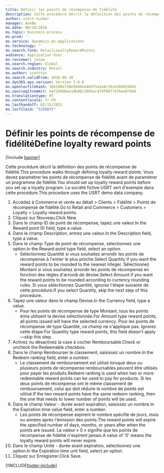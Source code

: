 ```yaml
---
title: Définir les points de récompense de fidélité
description: Cette procédure décrit la définition des points de récompense de fidélité.
author: scott-tucker
manager: AnnBe
ms.date: 08/29/2018
ms.topic: business-process
ms.prod: ''
ms.service: dynamics-ax-applications
ms.technology: ''
ms.search.form: RetailLoyaltyRewardPoints
audience: Application User
ms.reviewer: josaw
ms.search.region: Global
ms.search.industry: Retail
ms.author: scotttuc
ms.search.validFrom: 2016-06-30
ms.dyn365.ops.version: Version 7.0.0
ms.openlocfilehash: 3bb190e720e5040d446d75a2e8c39cb360019d42
ms.sourcegitcommit: eaf330dbee1db96c20d5ac479f007747bea079eb
ms.translationtype: HT
ms.contentlocale: fr-FR
ms.lasthandoff: 02/15/2021
ms.locfileid: "5256875"
---
```

# <a name="define-loyalty-reward-points"></a><span data-ttu-id="2b8fd-103">Définir les points de récompense de fidélité</span><span class="sxs-lookup"><span data-stu-id="2b8fd-103">Define loyalty reward points</span></span>

[!include [banner](../includes/banner.md)]

<span data-ttu-id="2b8fd-104">Cette procédure décrit la définition des points de récompense de fidélité.</span><span class="sxs-lookup"><span data-stu-id="2b8fd-104">This procedure walks through defining loyalty reward points.</span></span> <span data-ttu-id="2b8fd-105">Vous devez paramétrer les points de récompense de fidélité avant de paramétrer un programme de fidélité.</span><span class="sxs-lookup"><span data-stu-id="2b8fd-105">You should set up loyalty reward points before you set up a loyalty program.</span></span> <span data-ttu-id="2b8fd-106">La société fictive USRT sert d'exemple dans cette procédure.</span><span class="sxs-lookup"><span data-stu-id="2b8fd-106">This procedure uses the USRT demo data company.</span></span>

1. <span data-ttu-id="2b8fd-107">Accédez à Commerce et vente au détail > Clients > Fidélité > Points de récompense de fidélité.</span><span class="sxs-lookup"><span data-stu-id="2b8fd-107">Go to Retail and Commerce > Customers > Loyalty > Loyalty reward points.</span></span>
2. <span data-ttu-id="2b8fd-108">Cliquez sur Nouveau.</span><span class="sxs-lookup"><span data-stu-id="2b8fd-108">Click New.</span></span>
3. <span data-ttu-id="2b8fd-109">Dans le champ ID de point de récompense, tapez une valeur.</span><span class="sxs-lookup"><span data-stu-id="2b8fd-109">In the Reward point ID field, type a value.</span></span>
4. <span data-ttu-id="2b8fd-110">Dans le champ Description, entrez une valeur.</span><span class="sxs-lookup"><span data-stu-id="2b8fd-110">In the Description field, type a value.</span></span>
5. <span data-ttu-id="2b8fd-111">Dans le champ Type de point de récompense, sélectionnez une option.</span><span class="sxs-lookup"><span data-stu-id="2b8fd-111">In the Reward point type field, select an option.</span></span>
    * <span data-ttu-id="2b8fd-112">Sélectionnez Quantité si vous souhaitez arrondir les points de récompense à l'entier le plus proche.</span><span class="sxs-lookup"><span data-stu-id="2b8fd-112">Select Quantity if you want the reward points to be rounded to the nearest integer.</span></span> <span data-ttu-id="2b8fd-113">Sélectionnez Montant si vous souhaitez arrondir les points de récompense en fonction des règles d'arrondi de devise.</span><span class="sxs-lookup"><span data-stu-id="2b8fd-113">Select Amount if you want the reward points to be rounded according to currency rounding rules.</span></span> <span data-ttu-id="2b8fd-114">Si vous sélectionnez Quantité, ignorez l'étape suivante de cette procédure.</span><span class="sxs-lookup"><span data-stu-id="2b8fd-114">If you select Quantity, skip the next step of this procedure..</span></span>  
6. <span data-ttu-id="2b8fd-115">Tapez une valeur dans le champ Devise.</span><span class="sxs-lookup"><span data-stu-id="2b8fd-115">In the Currency field, type a value.</span></span>
    * <span data-ttu-id="2b8fd-116">Pour les points de récompense de type Montant, tous les points émis utilisent la devise sélectionnée.</span><span class="sxs-lookup"><span data-stu-id="2b8fd-116">For Amount type reward points, all points issued will have the selected currency.</span></span> <span data-ttu-id="2b8fd-117">Pour les points de récompense de type Quantité, ce champ ne s'applique pas. Ignorez cette étape.</span><span class="sxs-lookup"><span data-stu-id="2b8fd-117">For Quantity type reward points, this field doesn't apply—skip this step.</span></span>  
7. <span data-ttu-id="2b8fd-118">Activez ou désactivez la case à cocher Remboursable.</span><span class="sxs-lookup"><span data-stu-id="2b8fd-118">Check or uncheck the Redeemable checkbox.</span></span>
8. <span data-ttu-id="2b8fd-119">Dans le champ Rembourser le classement, saisissez un nombre.</span><span class="sxs-lookup"><span data-stu-id="2b8fd-119">In the Redeem ranking field, enter a number.</span></span>
    * <span data-ttu-id="2b8fd-120">Le classement de remboursement est utilisé lorsque deux ou plusieurs points de récompense remboursables peuvent être utilisés pour payer les produits.</span><span class="sxs-lookup"><span data-stu-id="2b8fd-120">Redeem ranking is used when two or more redeemable reward points can be used to pay for products.</span></span> <span data-ttu-id="2b8fd-121">Si les deux points de récompense ont le même classement de remboursement, celui qui doit réduire le nombre de points est utilisé.</span><span class="sxs-lookup"><span data-stu-id="2b8fd-121">If the two reward points have the same redeem ranking, then the one that needs to lower number of points will be used.</span></span>  
9. <span data-ttu-id="2b8fd-122">Dans le champ Valeur - durée avant expiration, saisissez un nombre.</span><span class="sxs-lookup"><span data-stu-id="2b8fd-122">In the Expiration time value field, enter a number.</span></span>
    * <span data-ttu-id="2b8fd-123">Les points de récompense expirent le nombre spécifié de jours, mois ou années après l'émission des points.</span><span class="sxs-lookup"><span data-stu-id="2b8fd-123">The reward points will expire the specified number of days, months, or years after when the points are issued.</span></span> <span data-ttu-id="2b8fd-124">La valeur « 0 » signifie que les points de récompense de fidélité n'expirent jamais.</span><span class="sxs-lookup"><span data-stu-id="2b8fd-124">A value of '0' means the loyalty reward points will never expire.</span></span>  
10. <span data-ttu-id="2b8fd-125">Dans le champ Unité - durée avant expiration, sélectionnez une option.</span><span class="sxs-lookup"><span data-stu-id="2b8fd-125">In the Expiration time unit field, select an option.</span></span>
11. <span data-ttu-id="2b8fd-126">Cliquez sur Enregistrer.</span><span class="sxs-lookup"><span data-stu-id="2b8fd-126">Click Save.</span></span>



[!INCLUDE[footer-include](../../includes/footer-banner.md)]